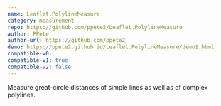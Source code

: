 ```yaml
---
name: Leaflet.PolylineMeasure
category: measurement
repo: https://github.com/ppete2/Leaflet.PolylineMeasure
author: PPete
author-url: https://github.com/ppete2
demo: https://ppete2.github.io/Leaflet.PolylineMeasure/demo1.html
compatible-v0:
compatible-v1: true
compatible-v2: false
---
```


Measure great-circle distances of simple lines as well as of complex polylines.
